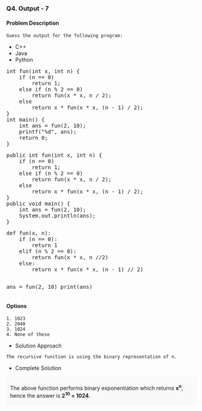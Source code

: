 ### Q4. Output - 7
#### Problem Description
```text
Guess the output for the following program:
```
<ul>
    <li>C++</li>
    <li>Java</li>
    <li>Python</li>
</ul>
<pre>int fun(int x, int n) {
    if (n == 0)
        return 1;
    else if (n % 2 == 0)
        return fun(x * x, n / 2);
    else
        return x * fun(x * x, (n - 1) / 2);
}
int main() {
    int ans = fun(2, 10);
    printf("%d", ans);
    return 0;
}
</pre>
<pre>public int fun(int x, int n) {
    if (n == 0)
        return 1;
    else if (n % 2 == 0)
        return fun(x * x, n / 2);
    else
        return x * fun(x * x, (n - 1) / 2);
}
public void main() {
    int ans = fun(2, 10);
    System.out.println(ans);
}
</pre>
<pre>def fun(x, n):
    if (n == 0):
        return 1
    elif (n % 2 == 0):
        return fun(x * x, n //2)
    else:
        return x * fun(x * x, (n - 1) // 2)

ans = fun(2, 10)
print(ans)
</pre>

#### Options
```text
1. 1023
2. 2048
3. 1024
4. None of these
```

* Solution Approach
```text
The recursive function is using the binary representation of n.
```
* Complete Solution

<div style="background-color: #f9f9f9; padding: 5px 10px; ">
    <p>The above function performs binary exponentiation 
    which returns <b>x<sup>n</sup></b>, hence the answer 
    is <b>2<sup>10</sup> = 1024</b>.</p>
</div>
